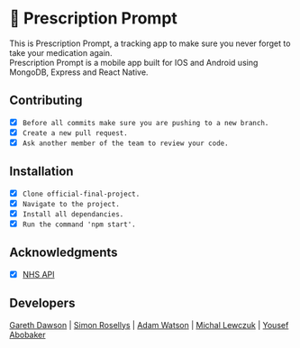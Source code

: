 # 🩻 Prescription Prompt 

This is Prescription Prompt, a tracking app to make sure you never forget to take your medication again.\
Prescription Prompt is a mobile app built for IOS and Android using MongoDB, Express and React Native.

## Contributing
- [X] `Before all commits make sure you are pushing to a new branch.`
- [X] `Create a new pull request.`
- [X] `Ask another member of the team to review your code.`

## Installation
- [X] `Clone official-final-project.`
- [X] `Navigate to the project.`
- [X] `Install all dependancies.`
- [X] `Run the command 'npm start'.`

## Acknowledgments
- [X] [NHS API](https://developer.api.nhs.uk/)

## Developers
[Gareth Dawson](https://github.com/gwdawson) | [Simon Rosellys](https://github.com/SimonRosellys) | [Adam Watson](https://github.com/AdamJWW) | [Michal Lewczuk](https://github.com/MichalLewczuk) | [Yousef Abobaker](https://github.com/YousefToast)
